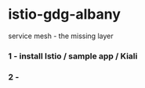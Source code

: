 # istio-gdg-albany
service mesh - the missing layer



### 1 - install Istio  / sample app / Kiali


### 2 -

